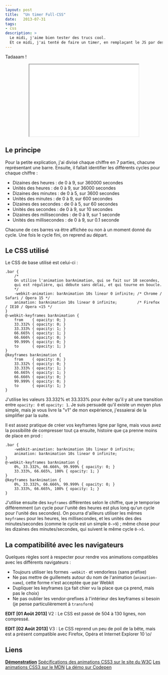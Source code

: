 ```yaml
---
layout: post
title:  "Un timer Full-CSS"
date:   2013-07-31
tags:
- css
description: >
  Le midi, j'aime bien tester des trucs cool.
  Et ce midi, j'ai tenté de faire un timer, en remplaçant le JS par des animations CSS. C'est inutile, et donc totalement indispensable !
---
```


Tadaaam !

<center><iframe src="{{ site.url }}/demos/timer-full-css/index.html" width="350" height="230"></iframe></center>

## Le principe

Pour la petite explication, j'ai divisé chaque chiffre en 7 parties, chacune représentant une barre.
Ensuite, il fallait identifier les différents cycles pour chaque chiffre :

* Dizaines des heures : de 0 à 9, sur 360000 secondes
* Unités des heures : de 0 à 9, sur 36000 secondes
* Dizaines des minutes : de 0 à 5, sur 3600 secondes
* Unités des minutes : de 0 à 9, sur 600 secondes
* Dizaines des secondes : de 0 à 5, sur 60 secondes
* Unités des secondes : de 0 à 9, sur 10 secondes
* Dizaines des millisecondes : de 0 à 9, sur 1 seconde
* Unités des millisecondes : de 0 à 9, sur 0.1 seconde

Chacune de ces barres va être affichée ou non à un moment donné du cycle. Une fois le cycle fini, on reprend au départ.

## Le CSS utilisé

Le CSS de base utilisé est celui-ci :

	.bar {
		/*
		On utilise l'animation barAnimation, qui se fait sur 10 secondes,
		qui est régulière, qui débute sans délai, et qui tourne en boucle.
		*/
		-webkit-animation: barAnimation 10s linear 0 infinite; /* Chrome / Safari / Opera 15 */
		animation: barAnimation 10s linear 0 infinite;         /* Firefox / IE10 / Opera <15 */
	}
	@-webkit-keyframes barAnimation {
		from    { opacity: 0; }
		33.332% { opacity: 0; }
		33.333% { opacity: 1; }
		66.665% { opacity: 1; }
		66.666% { opacity: 0; }
		99.999% { opacity: 0; }
		to      { opacity: 1; }
	}
	@keyframes barAnimation {
		from    { opacity: 0; }
		33.332% { opacity: 0; }
		33.333% { opacity: 1; }
		66.665% { opacity: 1; }
		66.666% { opacity: 0; }
		99.999% { opacity: 0; }
		to      { opacity: 1; }
	}

J'utilise les valeurs 33.332% et 33.333% pour éviter qu'il y ait une transition entre `opacity: 0` et `opacity: 1`. Je suis persuadé qu'il existe un moyen plus simple, mais je vous livre la "v1" de mon expérience, j'essaierai de la simplifier par la suite.

Il est assez pratique de créer vos keyframes ligne par ligne, mais vous avez la possibilité de compresser tout ça ensuite, histoire que ça prenne moins de place en prod :

	.bar {
		-webkit-animation: barAnimation 10s linear 0 infinite;
		animation: barAnimation 10s linear 0 infinite;
	}
	@-webkit-keyframes barAnimation {
		0%, 33.332%, 66.666%, 99.999% { opacity: 0; }
		33.333%, 66.665%, 100% { opacity: 1; }
	}
	@keyframes barAnimation {
		0%, 33.332%, 66.666%, 99.999% { opacity: 0; }
		33.333%, 66.665%, 100% { opacity: 1; }
	}

J'utilise ensuite des `keyframes` différentes selon le chiffre, que je temporise différemment (un cycle pour l'unité des heures est plus long qu'un cycle pour l'unité des secondes).
On pourra d'ailleurs utiliser les mêmes `keyframes` pour les heures, les millisecondes, et les unités des des minutes/secondes (comme le cycle est un simple `0->9`) ; même chose pour les dizaines des minutes/secondes, qui suivent le même cycle `0->5`.

## La compatibilité avec les navigateurs

Quelques règles sont à respecter pour rendre vos animations compatibles avec les différents navigateurs :

* Toujours utiliser les formes `-webkit-` et vendorless (sans préfixe)
* Ne pas mettre de guillemets autour du nom de l'animation (`animation-name`), cette forme n'est acceptée que par Webkit
* Dupliquer les keyframes (ça fait chier vu la place que ça prend, mais pas le choix)
* Ne pas oublier les vendor-prefixes à l'intérieur des keyframes si besoin (je pense particulièrement à `transform`)


**EDIT [01 Août 2013]**
V2 : Le CSS est passé de 504 à 130 lignes, non compressé.

**EDIT [02 Août 2013]**
V3 : Le CSS reprend un peu de poil de la bête, mais est a présent compatible avec Firefox, Opéra et Internet Explorer 10 \o/

## Liens
[**Démonstration**](http://blog.smarchal.com/demos/timer-full-css)
[Spécifications des animations CSS3 sur le site du W3C](http://dev.w3.org/csswg/css-animations/)
[Les animations CSS3 sur le MDN](https://developer.mozilla.org/en-US/docs/Web/CSS/animation)
[La démo sur Codepen](http://codepen.io/zessx/pen/ytJig)